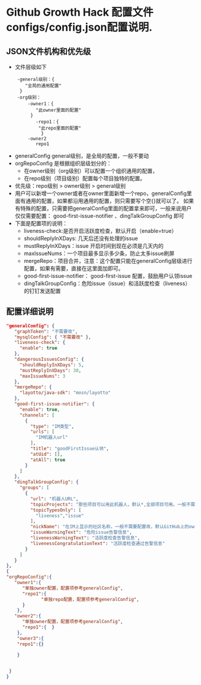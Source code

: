# Github Growth Hack 配置文件configs/config.json配置说明.

## JSON文件机构和优先级

- 文件层级如下
``` 
    -general级别：{
       "全局的通用配置"
     }
    -org级别：
        -owner1：{
           "此owner里面的配置"
         }
           -repo1：{
            "此repo里面的配置"
             }
        -owner2
           repo1
 ``` 
- generalConfig general级别，是全局的配置，一般不要动
- orgRepoConfig 是根据组织层级划分的：
    - 在owner级别（org级别）可以配置一个组织通用的配置，
    - 在repo级别（项目级别）配置每个项目独特的配置。
- 优先级：repo级别 > owner级别  > general级别
- 用户可以新增一个owner或者在owner里面新增一个repo，generalConfig里面有通用的配置，如果都沿用通用的配置，则只需要写个空{}就可以了。
  如果有特殊的配置，只需要把generalConfig里面的配置拿来即可，一般来说用户仅仅需要配置：
  good-first-issue-notifier 、dingTalkGroupConfig 即可
- 下面是配置项的说明：
   -   liveness-check:是否开启活跃度检查，默认开启（enable=true）
   -   shouldReplyInXDays: 几天后还没有处理的issue
   -   mustReplyInXDays：issue 开启时间到现在必须是几天内的
   -   maxIssueNums：一个项目最多显示多少条，防止太多issue刷屏
   -   mergeRepo：项目合并，注意：这个配置只能在generalConfig层级进行配置，如果有需要，直接在这里面加即可。
   -   good-first-issue-notifier： good-first-issue 配置，鼓励用户认领issue
   -   dingTalkGroupConfig：危险issue（issue）和活跃度检查（liveness）的钉钉发送配置

## 配置详细说明
 ``` json
"generalConfig": {
    "graphToken": "不需要改",
    "mysqlConfig": { "不需要改" },
    "liveness-check": {
      "enable": true 
    },
    "dangerousIssuesConfig": {
      "shouldReplyInXDays": 5,  
      "mustReplyInXDays": 30,  
      "maxIssueNums": 3     
    },
    "mergeRepo": {
      "layotto/java-sdk": "mosn/layotto"   
    },
    "good-first-issue-notifier": {
      "enable": true, 
      "channels": [  
        {
          "type": "IM类型", 
          "urls": [
            "IM机器人url" 
          ],
          "title": "goodFirstIssue认领",
          "atUid": [],  
          "atAll": true
        }
      ]
    },
    "dingTalkGroupConfig": {
      "groups": [
        {
          "url": "机器人URL", 
          "topicProjects": "那些项目可以用此机器人，默认*,全部项目可用。一般不需要改",  
          "topicTypesOnly": [  
            "liveness","issue"
          ],
          "nickName": "在IM上显示的社区名称，一般不需要配置改，默认GitHub上的owner", 
          "issueWarningText": "危险issue告警信息",
          "livenessWarningText": "活跃度检查告警信息",    
          "livenessCongratulationText": "活跃度检查通过告警信息"  
        }
      ]
    }
},
{
 "orgRepoConfig":{
    "owner1":{
       "单独owner配置，配置项参考generalConfig",
       "repo1":{
              "单独repo配置，配置项参考generalConfig",
       }
     },
    "owner2":{
       "单独owner配置，配置项参考generalConfig",
       "repo1":{  }  
     },
     "owner3":{
     "repo1":{} 
     
     }
 
 
  }
}
 ``` 
